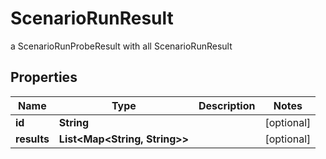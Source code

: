 

# ScenarioRunResult

a ScenarioRunProbeResult with all ScenarioRunResult

## Properties

Name | Type | Description | Notes
------------ | ------------- | ------------- | -------------
**id** | **String** |  |  [optional]
**results** | **List&lt;Map&lt;String, String&gt;&gt;** |  |  [optional]



